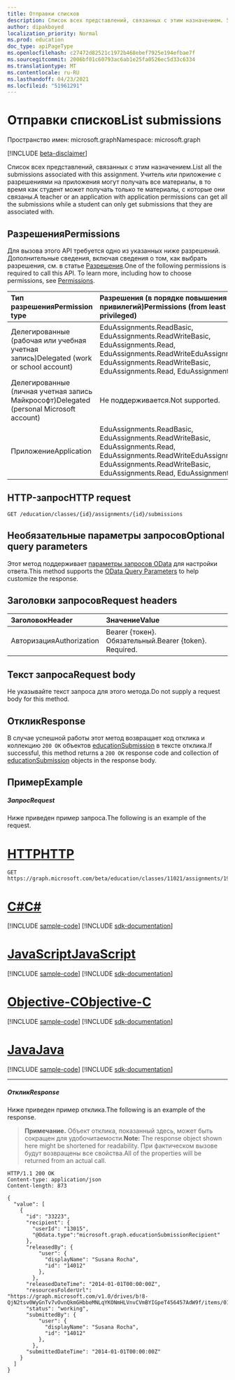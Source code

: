 ```yaml
---
title: Отправки списков
description: Список всех представлений, связанных с этим назначением. Учитель или приложение с разрешениями на приложения могут получать все материалы, в то время как студент может получать только те материалы, с которые они связаны.
author: dipakboyed
localization_priority: Normal
ms.prod: education
doc_type: apiPageType
ms.openlocfilehash: c27472d82521c1972b468ebef7925e194efbae7f
ms.sourcegitcommit: 2006bf01c60793ac6ab1e25fa0526ec5d33c6334
ms.translationtype: MT
ms.contentlocale: ru-RU
ms.lasthandoff: 04/23/2021
ms.locfileid: "51961291"
---
```

# <a name="list-submissions"></a><span data-ttu-id="59ba0-104">Отправки списков</span><span class="sxs-lookup"><span data-stu-id="59ba0-104">List submissions</span></span>

<span data-ttu-id="59ba0-105">Пространство имен: microsoft.graph</span><span class="sxs-lookup"><span data-stu-id="59ba0-105">Namespace: microsoft.graph</span></span>

[!INCLUDE [beta-disclaimer](../../includes/beta-disclaimer.md)]

<span data-ttu-id="59ba0-106">Список всех представлений, связанных с этим назначением.</span><span class="sxs-lookup"><span data-stu-id="59ba0-106">List all the submissions associated with this assignment.</span></span> <span data-ttu-id="59ba0-107">Учитель или приложение с разрешениями на приложения могут получать все материалы, в то время как студент может получать только те материалы, с которые они связаны.</span><span class="sxs-lookup"><span data-stu-id="59ba0-107">A teacher or an application with application permissions can get all the submissions while a student can only get submissions that they are associated with.</span></span>

## <a name="permissions"></a><span data-ttu-id="59ba0-108">Разрешения</span><span class="sxs-lookup"><span data-stu-id="59ba0-108">Permissions</span></span>
<span data-ttu-id="59ba0-p103">Для вызова этого API требуется одно из указанных ниже разрешений. Дополнительные сведения, включая сведения о том, как выбрать разрешения, см. в статье [Разрешения](/graph/permissions-reference).</span><span class="sxs-lookup"><span data-stu-id="59ba0-p103">One of the following permissions is required to call this API. To learn more, including how to choose permissions, see [Permissions](/graph/permissions-reference).</span></span>

|<span data-ttu-id="59ba0-111">Тип разрешения</span><span class="sxs-lookup"><span data-stu-id="59ba0-111">Permission type</span></span>      | <span data-ttu-id="59ba0-112">Разрешения (в порядке повышения привилегий)</span><span class="sxs-lookup"><span data-stu-id="59ba0-112">Permissions (from least to most privileged)</span></span>              |
|:--------------------|:---------------------------------------------------------|
|<span data-ttu-id="59ba0-113">Делегированные (рабочая или учебная учетная запись)</span><span class="sxs-lookup"><span data-stu-id="59ba0-113">Delegated (work or school account)</span></span> |  <span data-ttu-id="59ba0-114">EduAssignments.ReadBasic, EduAssignments.ReadWriteBasic, EduAssignments.Read, EduAssignments.ReadWrite</span><span class="sxs-lookup"><span data-stu-id="59ba0-114">EduAssignments.ReadBasic, EduAssignments.ReadWriteBasic, EduAssignments.Read, EduAssignments.ReadWrite</span></span>  |
|<span data-ttu-id="59ba0-115">Делегированные (личная учетная запись Майкрософт)</span><span class="sxs-lookup"><span data-stu-id="59ba0-115">Delegated (personal Microsoft account)</span></span> |  <span data-ttu-id="59ba0-116">Не поддерживается.</span><span class="sxs-lookup"><span data-stu-id="59ba0-116">Not supported.</span></span>  |
|<span data-ttu-id="59ba0-117">Приложение</span><span class="sxs-lookup"><span data-stu-id="59ba0-117">Application</span></span> | <span data-ttu-id="59ba0-118">EduAssignments.ReadBasic, EduAssignments.ReadWriteBasic, EduAssignments.Read, EduAssignments.ReadWrite</span><span class="sxs-lookup"><span data-stu-id="59ba0-118">EduAssignments.ReadBasic, EduAssignments.ReadWriteBasic, EduAssignments.Read, EduAssignments.ReadWrite</span></span> | 

## <a name="http-request"></a><span data-ttu-id="59ba0-119">HTTP-запрос</span><span class="sxs-lookup"><span data-stu-id="59ba0-119">HTTP request</span></span>
<!-- { "blockType": "ignored" } -->
```http
GET /education/classes/{id}/assignments/{id}/submissions
```
## <a name="optional-query-parameters"></a><span data-ttu-id="59ba0-120">Необязательные параметры запросов</span><span class="sxs-lookup"><span data-stu-id="59ba0-120">Optional query parameters</span></span>
<span data-ttu-id="59ba0-121">Этот метод поддерживает [параметры запросов OData](/graph/query-parameters) для настройки ответа.</span><span class="sxs-lookup"><span data-stu-id="59ba0-121">This method supports the [OData Query Parameters](/graph/query-parameters) to help customize the response.</span></span>

## <a name="request-headers"></a><span data-ttu-id="59ba0-122">Заголовки запросов</span><span class="sxs-lookup"><span data-stu-id="59ba0-122">Request headers</span></span>
| <span data-ttu-id="59ba0-123">Заголовок</span><span class="sxs-lookup"><span data-stu-id="59ba0-123">Header</span></span>       | <span data-ttu-id="59ba0-124">Значение</span><span class="sxs-lookup"><span data-stu-id="59ba0-124">Value</span></span> |
|:---------------|:--------|
| <span data-ttu-id="59ba0-125">Авторизация</span><span class="sxs-lookup"><span data-stu-id="59ba0-125">Authorization</span></span>  | <span data-ttu-id="59ba0-p104">Bearer {токен}. Обязательный.</span><span class="sxs-lookup"><span data-stu-id="59ba0-p104">Bearer {token}. Required.</span></span>  |

## <a name="request-body"></a><span data-ttu-id="59ba0-128">Текст запроса</span><span class="sxs-lookup"><span data-stu-id="59ba0-128">Request body</span></span>
<span data-ttu-id="59ba0-129">Не указывайте текст запроса для этого метода.</span><span class="sxs-lookup"><span data-stu-id="59ba0-129">Do not supply a request body for this method.</span></span>
## <a name="response"></a><span data-ttu-id="59ba0-130">Отклик</span><span class="sxs-lookup"><span data-stu-id="59ba0-130">Response</span></span>
<span data-ttu-id="59ba0-131">В случае успешной работы этот метод возвращает код отклика и коллекцию `200 OK` объектов [educationSubmission](../resources/educationsubmission.md) в тексте отклика.</span><span class="sxs-lookup"><span data-stu-id="59ba0-131">If successful, this method returns a `200 OK` response code and collection of [educationSubmission](../resources/educationsubmission.md) objects in the response body.</span></span>
## <a name="example"></a><span data-ttu-id="59ba0-132">Пример</span><span class="sxs-lookup"><span data-stu-id="59ba0-132">Example</span></span>
##### <a name="request"></a><span data-ttu-id="59ba0-133">Запрос</span><span class="sxs-lookup"><span data-stu-id="59ba0-133">Request</span></span>
<span data-ttu-id="59ba0-134">Ниже приведен пример запроса.</span><span class="sxs-lookup"><span data-stu-id="59ba0-134">The following is an example of the request.</span></span>

# <a name="http"></a>[<span data-ttu-id="59ba0-135">HTTP</span><span class="sxs-lookup"><span data-stu-id="59ba0-135">HTTP</span></span>](#tab/http)
<!-- {
  "blockType": "request",
  "name": "get_submissions"
}-->
```msgraph-interactive
GET https://graph.microsoft.com/beta/education/classes/11021/assignments/19002/submissions
```
# <a name="c"></a>[<span data-ttu-id="59ba0-136">C#</span><span class="sxs-lookup"><span data-stu-id="59ba0-136">C#</span></span>](#tab/csharp)
[!INCLUDE [sample-code](../includes/snippets/csharp/get-submissions-csharp-snippets.md)]
[!INCLUDE [sdk-documentation](../includes/snippets/snippets-sdk-documentation-link.md)]

# <a name="javascript"></a>[<span data-ttu-id="59ba0-137">JavaScript</span><span class="sxs-lookup"><span data-stu-id="59ba0-137">JavaScript</span></span>](#tab/javascript)
[!INCLUDE [sample-code](../includes/snippets/javascript/get-submissions-javascript-snippets.md)]
[!INCLUDE [sdk-documentation](../includes/snippets/snippets-sdk-documentation-link.md)]

# <a name="objective-c"></a>[<span data-ttu-id="59ba0-138">Objective-C</span><span class="sxs-lookup"><span data-stu-id="59ba0-138">Objective-C</span></span>](#tab/objc)
[!INCLUDE [sample-code](../includes/snippets/objc/get-submissions-objc-snippets.md)]
[!INCLUDE [sdk-documentation](../includes/snippets/snippets-sdk-documentation-link.md)]

# <a name="java"></a>[<span data-ttu-id="59ba0-139">Java</span><span class="sxs-lookup"><span data-stu-id="59ba0-139">Java</span></span>](#tab/java)
[!INCLUDE [sample-code](../includes/snippets/java/get-submissions-java-snippets.md)]
[!INCLUDE [sdk-documentation](../includes/snippets/snippets-sdk-documentation-link.md)]

---

##### <a name="response"></a><span data-ttu-id="59ba0-140">Отклик</span><span class="sxs-lookup"><span data-stu-id="59ba0-140">Response</span></span>
<span data-ttu-id="59ba0-141">Ниже приведен пример отклика.</span><span class="sxs-lookup"><span data-stu-id="59ba0-141">The following is an example of the response.</span></span> 

><span data-ttu-id="59ba0-142">**Примечание.** Объект отклика, показанный здесь, может быть сокращен для удобочитаемости.</span><span class="sxs-lookup"><span data-stu-id="59ba0-142">**Note:** The response object shown here might be shortened for readability.</span></span> <span data-ttu-id="59ba0-143">При фактическом вызове будут возвращены все свойства.</span><span class="sxs-lookup"><span data-stu-id="59ba0-143">All of the properties will be returned from an actual call.</span></span>

<!-- {
  "blockType": "response",
  "truncated": true,
  "@odata.type": "microsoft.graph.educationSubmission",
  "isCollection": true
} -->
```http
HTTP/1.1 200 OK
Content-type: application/json
Content-length: 873

{
  "value": [
    {
      "id": "33223",
      "recipient": {
        "userId": "13015",
        "@Odata.type":"microsoft.graph.educationSubmissionRecipient"
      },
      "releasedBy": {
          "user": {
            "displayName": "Susana Rocha",
            "id": "14012"
          },
        },
      "releasedDateTime": "2014-01-01T00:00:00Z",
      "resourcesFolderUrl": "https://graph.microsoft.com/v1.0/drives/b!8-QjN2tsv0WyGnTv7vOvnQkmGHbbeMNLqYKONmHLVnvCVmBYIGpeT456457AdW9f/items/017NJZI25NOB5XZNLABF7646XAMDZTQQ6T",
      "status": "working",
      "submittedBy": {
          "user": {
            "displayName": "Susana Rocha",
            "id": "14012"
          },
        },
      "submittedDateTime": "2014-01-01T00:00:00Z"
    }
  ]
}
```

<!-- uuid: 8fcb5dbc-d5aa-4681-8e31-b001d5168d79
2015-10-25 14:57:30 UTC -->
<!--
{
  "type": "#page.annotation",
  "description": "List submissions",
  "keywords": "",
  "section": "documentation",
  "tocPath": "",
  "suppressions": []
}
-->
